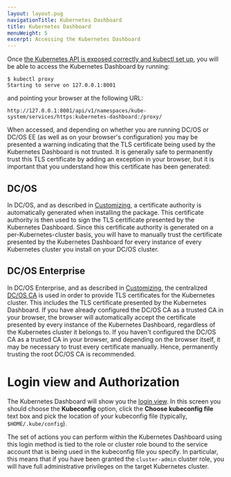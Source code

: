 ```yaml
---
layout: layout.pug
navigationTitle: Kubernetes Dashboard
title: Kubernetes Dashboard
menuWeight: 5
excerpt: Accessing the Kubernetes Dashboard
---
```


<!-- This source repo for this topic is https://github.com/mesosphere/dcos-kubernetes-cluster -->

Once [the Kubernetes API is exposed correctly and kubectl set up](/mesosphere/dcos/services/kubernetes/2.2.1-1.13.4/operations/connecting-clients/), you will be able to access the Kubernetes Dashboard by running:

```shell
$ kubectl proxy
Starting to serve on 127.0.0.1:8001
```

and pointing your browser at the following URL:

```text
http://127.0.0.1:8001/api/v1/namespaces/kube-system/services/https:kubernetes-dashboard:/proxy/
```

When accessed, and depending on whether you are running DC/OS or DC/OS EE (as well as on your browser's configuration) you may be presented a warning indicating that the TLS certificate being used by the Kubernetes Dashboard is not trusted.
It is generally safe to permanently trust this TLS certificate by adding an exception in your browser, but it is important that you understand how this certificate has been generated:

## DC/OS

In DC/OS, and as described in [Customizing](/mesosphere/dcos/services/kubernetes/2.2.1-1.13.4/operations/customizing-install/), a certificate authority is automatically generated when installing the package.
This certificate authority is then used to sign the TLS certificate presented by the Kubernetes Dashboard.
Since this certificate authority is generated on a per-Kubernetes-cluster basis, you will have to manually trust the certificate presented by the Kubernetes Dashboard for every instance of every Kubernetes cluster you install on your DC/OS cluster.

## DC/OS Enterprise

In DC/OS Enterprise, and as described in [Customizing](/mesosphere/dcos/services/kubernetes/2.2.1-1.13.4/operations/customizing-install/), the centralized [DC/OS CA](/mesosphere/dcos/1.12/security/ent/tls-ssl/) is used in order to provide TLS certificates for the Kubernetes cluster.
This includes the TLS certificate presented by the Kubernetes Dashboard.
If you have already configured the DC/OS CA as a trusted CA in your browser, the browser will automatically accept the certificate presented by every instance of the Kubernetes Dashboard, regardless of the Kubernetes cluster it belongs to.
If you haven't configured the DC/OS CA as a trusted CA in your browser, and depending on the browser itself, it may be necessary to trust every certificate manually.
Hence, permanently trusting the root DC/OS CA is recommended.

# Login view and Authorization

The Kubernetes Dashboard will show you the [login view](https://github.com/kubernetes/dashboard/wiki/Access-control#login-view).
In this screen you should choose the **Kubeconfig** option, click the **Choose kubeconfig file** text box and pick the location of your kubeconfig file (typically, `$HOME/.kube/config`).

The set of actions you can perform within the Kubernetes Dashboard using this login method is tied to the role or cluster role bound to the service account that is being used in the kubeconfig file you specify.
In particular, this means that if you have been granted the `cluster-admin` cluster role, you will have full administrative privileges on the target Kubernetes cluster.
